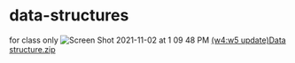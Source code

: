 # data-structures
for class only
![Screen Shot 2021-11-02 at 1 09 48 PM](https://user-images.githubusercontent.com/57466154/139912999-8fec9e7d-7d7a-47fd-ac67-6302c01ff9d1.png)
[(w4:w5 update)Data structure.zip](https://github.com/wing1012usa/data-structures/files/7462750/w4.w5.update.Data.structure.zip)
